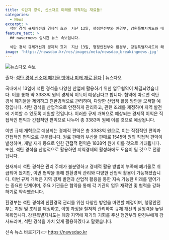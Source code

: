 ```yaml
---
title: 석탄과 경석, 신소재로 미래를 개척하는 재료들!
categories:
  - News
excerpt: >
  석탄 경석 규제개선과 경제적 효과  지난 13일, 행정안전부와 환경부, 강원특별자치도와 태백시는 강원특별자치…
feature_text: >
  ## navernews 실시간 뉴스 속보입니다.

  석탄 경석 규제개선과 경제적 효과  지난 13일, 행정안전부와 환경부, 강원특별자치도와 태백시는 강원특별자치…
image: 'https://newsdao.kr/res/images/meta/newsdao_breakingnews.jpg'
---
```


![뉴스다오 속보](https://newsdao.kr/res/images/meta/newsdao_breakingnews.jpg)

<p>출처: <a href="https://newsdao.kr/4251" rel="dofollow">석탄 경석 신소재 폐기물 벗어나 미래 재료 된다</a> | 뉴스다오</p>

국내에서 13일에 석탄 경석을 다양한 산업에 활용하기 위한 업무협약이 체결되었습니다. 이를 통해 약 3383억 원의 경제적 이득이 예상된다고 합니다. 협약에 따르면 석탄 경석 폐기물을 제외하고 친환경적으로 관리하며, 다양한 산업적 활용 방안을 모색할 예정입니다. 석탄 경석을 산업적으로 안전하게 관리하고, 관련 조례를 제정하며 지역 발전에 기여할 수 있도록 지원할 것입니다. 이러한 규제 개혁으로 예상되는 경제적 이익은 직접적인 편익과 간접적인 편익으로 나누어 총 3383억 원에 이를 것으로 예상됩니다.

이번 규제 개혁으로 예상되는 경제적 편익은 총 3383억 원으로, 이는 직접적인 편익과 간접적인 편익으로 구분됩니다. 원료 판매와 부산물 판매로 1545억 원의 직접적 편익이 발생하며, 개발 재개 등으로 인한 간접적 편익은 1838억 원에 이를 것으로 기대됩니다. 또한, 석탄 경석을 산업적으로 활용하면 지역경제의 활성화에도 도움이 될 것으로 전망됩니다.

현재까지 석탄 경석은 관리 주체가 불분명하고 경제적 활용 방법이 부족해 폐기물로 취급되어 왔지만, 이번 협약을 통해 친환경적 관리와 다양한 산업적 활용이 가능해졌습니다. 이번 규제 개혁은 지역 경제 발전과 산업적 활용을 통한 지속 가능한 미래를 열어가는 중요한 단계이며, 주요 기관들은 협약을 통해 각 기관의 업무 재확인 및 협력을 강화하기로 약속했습니다.

환경부는 석탄 경석의 친환경적 관리를 위한 다양한 방안을 마련할 예정이며, 행정안전부는 지원 및 조례를 제정하고, 이행 과정을 철저히 관리하여 규제 개선의 실행력을 높일 계획입니다. 강원특별자치도는 폐광 지역에 재기의 기회를 주신 행안부와 환경부에게 감사드리며, 석탄 경석을 가치 있게 활용하겠다고 말했습니다. 

신속 뉴스 바로가기 👉 <a href="https://newsdao.kr" rel="dofollow">https://newsdao.kr</a>


